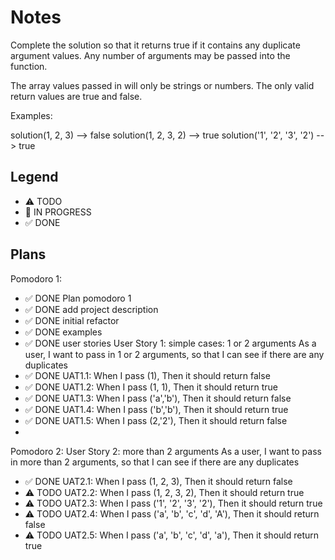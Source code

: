 # Notes

Complete the solution so that it returns true if it contains any duplicate argument values. Any number of arguments may be passed into the function.

The array values passed in will only be strings or numbers. The only valid return values are true and false.

Examples:

solution(1, 2, 3)             -->  false
solution(1, 2, 3, 2)          -->  true
solution('1', '2', '3', '2')  -->  true

## Legend
- ⚠ TODO
- 🚧 IN PROGRESS
- ✅ DONE

## Plans

Pomodoro 1:

- ✅ DONE Plan pomodoro 1
- ✅ DONE add project description
- ✅ DONE initial refactor
- ✅ DONE examples
- ✅ DONE user stories
User Story 1: simple cases: 1 or 2 arguments
As a user, I want to pass in 1 or 2 arguments, so that I can see if there are any duplicates
- ✅ DONE UAT1.1: When I pass (1), Then it should return false
- ✅ DONE UAT1.2: When I pass (1, 1), Then it should return true
- ✅ DONE UAT1.3: When I pass ('a','b'), Then it should return false
- ✅ DONE UAT1.4: When I pass ('b','b'), Then it should return true
- ✅ DONE UAT1.5: When I pass (2,'2'), Then it should return false
- 
Pomodoro 2:
User Story 2: more than 2 arguments
As a user, I want to pass in more than 2 arguments, so that I can see if there are any duplicates
- ✅ DONE UAT2.1: When I pass (1, 2, 3), Then it should return false
- ⚠ TODO UAT2.2: When I pass (1, 2, 3, 2), Then it should return true
- ⚠ TODO UAT2.3: When I pass ('1', '2', '3', '2'), Then it should return true
- ⚠ TODO UAT2.4: When I pass ('a', 'b', 'c', 'd', 'A'), Then it should return false
- ⚠ TODO UAT2.5: When I pass ('a', 'b', 'c', 'd', 'a'), Then it should return true